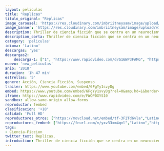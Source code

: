 ```yaml
---
layout: peliculas
title: "Replicas"
titulo_original: "Replicas"
image_carousel: 'https://res.cloudinary.com/imbriitneysam/image/upload/v1542223216/replicas-poster-min.jpg'
image_banner: 'https://res.cloudinary.com/imbriitneysam/image/upload/v1542223216/replicas-banner-min.jpg'
description: Thriller de ciencia ficción que se centra en un neurocientífico que, después de sufrir un accidente de coche y que en este muriera su familia, no se detendrá ante nada para traerlos de vuelta, incluso si eso significa enfrentarse a él mismo dentro de un laboratorio controlado por el gobierno, un grupo de trabajo de policía y las leyes físicas de la ciencia.
description_corta: Thriller de ciencia ficción que se centra en un neurocientífico que, después de sufrir un accidente de coche y que en este muriera su familia, no se detendrá ante nada para traerlos de vuelta, incluso si eso significa enfrentarse a él mismo dentro de...
category: 'peliculas'
idioma: 'Latino'
descargas: 'yes'
descargas2:
    descarga-1: ["1", "https://www.rapidvideo.com/d/G16WP3FAMG", "https://www.google.com/s2/favicons?domain=openload.co","OpenLoad","https://res.cloudinary.com/imbriitneysam/image/upload/v1541473684/mexico.png", "Latino", "Full HD"]
nuevo: 'new_peliculas'
anio: '2018'
duracion: '1h 47 min'
estrellas: '5'
genero: Acción, Ciencia Ficción, Suspenso
trailer: https://www.youtube.com/embed/6FgYy1svyDg
embed: https://www.youtube.com/embed/6FgYy1svyDg?rel=0&amp;hd=1&border=0&wmode=opaque&enablejsapi=1&modestbranding=1&controls=1&showinfo=1
iframe: https://www.rapidvideo.com/e/FWOP0XYS10
sandbox: allow-same-origin allow-forms
reproductor: fembed
clasificacion: '+10'
calidad: 'Full HD'
reproductores_otros: ["https://movcloud.net/embed/tf-3F2Td6vla","Latino"]
reproductores_fembed: ["https://feurl.com/v/yxv33xm4qvl","Latino","https://animekao.xyz/v/365y4tmp6yzxq43","Latino","https://feurl.com/v/5jv44g1pxv0","Latino","https://feurl.com/v/3q91y2yr29y","Latino","https://jplayer.club/v/r8126sey4r7e2j4","Latino","https://pelispng.online/v/1xoqq78e8xo","Latino"]
tags:
- Ciencia-Ficcion
twitter_text: Replicas.
introduction: Thriller de ciencia ficción que se centra en un neurocientífico que, después de sufrir un accidente de coche y que en este muriera su familia, no se detendrá ante nada para traerlos de vuelta, incluso si eso significa enfrentarse a él mismo dentro de...
---
```












